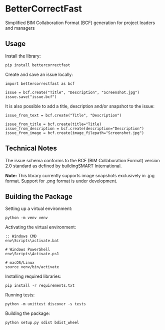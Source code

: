 # BetterCorrectFast
Simplified BIM Collaboration Format (BCF) generation for project leaders and managers

## Usage

Install the library:
```
pip install bettercorrectfast
```

Create and save an issue locally:
```
import bettercorrectfast as bcf

issue = bcf.create("Title", "Description", "Screenshot.jpg")
issue.save("issue.bcf")
```

It is also possible to add a title, description and/or snapshot to the issue:

```
issue_from_text = bcf.create("Title", "Description")

issue_from_title = bcf.create(title="Title)
issue_from_description = bcf.create(description="Description")
issue_from_image = bcf.create(image_filepath="Screenshot.jpg")
```

## Technical Notes

The issue schema conforms to the BCF (BIM Collaboration Format) version 2.0 standard as defined by buildingSMART International.

**Note:** This library currently supports image snapshots exclusively in .jpg format. Support for .png format is under development.

## Building the Package

Setting up a virtual environment:
```
python -m venv venv
```

Activating the virtual environment:
```
:: Windows CMD
env\Scripts\activate.bat
```
```
# Windows PowerShell
env\Scripts\Activate.ps1
```
```
# macOS/Linux
source venv/bin/activate
```

Installing required libraries:
```
pip install -r requirements.txt
```

Running tests:
```
python -m unittest discover -s tests
```

Building the package:
```
python setup.py sdist bdist_wheel
```
